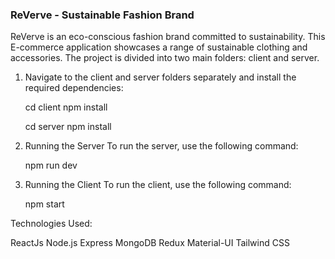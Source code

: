 ### ReVerve - Sustainable Fashion Brand

ReVerve is an eco-conscious fashion brand committed to sustainability. This E-commerce application showcases a range of sustainable clothing and accessories. The project is divided into two main folders: client and server.

1. Navigate to the client and server folders separately and install the required dependencies:

   cd client
   npm install

   cd server
   npm install

2. Running the Server
   To run the server, use the following command:

   npm run dev

3. Running the Client
   To run the client, use the following command:

   npm start

Technologies Used:

   ReactJs
   Node.js
   Express
   MongoDB
   Redux
   Material-UI
   Tailwind CSS